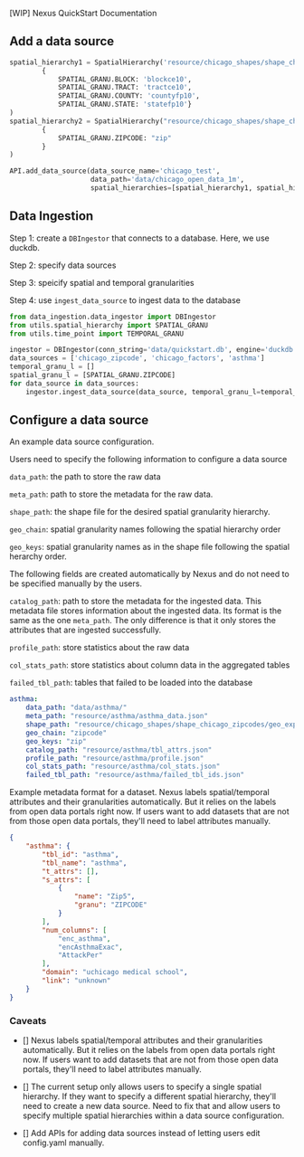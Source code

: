 [WIP] Nexus QuickStart Documentation

## Add a data source

```python
spatial_hierarchy1 = SpatialHierarchy('resource/chicago_shapes/shape_chicago_blocks/geo_export_8e927c91-3aad-4b67-86ff-bf4de675094e.shp',
        {
            SPATIAL_GRANU.BLOCK: 'blockce10', 
            SPATIAL_GRANU.TRACT: 'tractce10',
            SPATIAL_GRANU.COUNTY: 'countyfp10',
            SPATIAL_GRANU.STATE: 'statefp10'}
)
spatial_hierarchy2 = SpatialHierarchy("resource/chicago_shapes/shape_chicago_zipcodes/geo_export_a86acac7-4554-4a8c-b482-7e49844799cf.shp",
        {
            SPATIAL_GRANU.ZIPCODE: "zip"
        }
)

API.add_data_source(data_source_name='chicago_test', 
                    data_path='data/chicago_open_data_1m',
                    spatial_hierarchies=[spatial_hierarchy1, spatial_hierarchy2])
```

## Data Ingestion

Step 1: create a `DBIngestor` that connects to a database. Here, we use duckdb.

Step 2: specify data sources

Step 3: speicify spatial and temporal granularities

Step 4: use `ingest_data_source` to ingest data to the database

```python
from data_ingestion.data_ingestor import DBIngestor
from utils.spatial_hierarchy import SPATIAL_GRANU
from utils.time_point import TEMPORAL_GRANU

ingestor = DBIngestor(conn_string='data/quickstart.db', engine='duckdb')
data_sources = ['chicago_zipcode', 'chicago_factors', 'asthma']
temporal_granu_l = []
spatial_granu_l = [SPATIAL_GRANU.ZIPCODE]
for data_source in data_sources:
    ingestor.ingest_data_source(data_source, temporal_granu_l=temporal_granu_l, spatial_granu_l=spatial_granu_l)
```

## Configure a data source

An example data source configuration.

Users need to specify the following information to configure a data source

`data_path`: the path to store the raw data

`meta_path`: path to store the metadata for the raw data. 

`shape_path`: the shape file for the desired spatial granularity hierarchy. 

`geo_chain`: spatial granularity names following the spatial hierarchy order

`geo_keys`: spatial granularity names as in the shape file following the spatial herarchy order.


The following fields are created automatically by Nexus and do not need to be specified manually by the users.

`catalog_path`: path to store the metadata for the ingested data. This metadata file stores information about the ingested data. Its format is the same as the one `meta_path`. The only difference is that it only stores the attributes that are ingested successfully.

`profile_path`: store statistics about the raw data

`col_stats_path`: store statistics about column data in the aggregated tables

`failed_tbl_path`: tables that failed to be loaded into the database


```yml
asthma:
    data_path: "data/asthma/"
    meta_path: "resource/asthma/asthma_data.json"
    shape_path: "resource/chicago_shapes/shape_chicago_zipcodes/geo_export_a86acac7-4554-4a8c-b482-7e49844799cf.shp"
    geo_chain: "zipcode"
    geo_keys: "zip"
    catalog_path: "resource/asthma/tbl_attrs.json"
    profile_path: "resource/asthma/profile.json"
    col_stats_path: "resource/asthma/col_stats.json"
    failed_tbl_path: "resource/asthma/failed_tbl_ids.json"
```

Example metadata format for a dataset. Nexus labels spatial/temporal attributes and their granularities automatically. But it relies on the labels from open data portals right now. If users want to add datasets that are not from those open data portals, they'll need to label attributes manually.

```json
{
    "asthma": {
        "tbl_id": "asthma",
        "tbl_name": "asthma",
        "t_attrs": [],
        "s_attrs": [
            {
                "name": "Zip5",
                "granu": "ZIPCODE"
            }
        ],
        "num_columns": [
            "enc_asthma",
            "encAsthmaExac",
            "AttackPer"
        ],
        "domain": "uchicago medical school",
        "link": "unknown"
    }
}

```

### Caveats

- []  Nexus labels spatial/temporal attributes and their granularities automatically. But it relies on the labels from open data portals right now. If users want to add datasets that are not from those open data portals, they'll need to label attributes manually.

- [] The current setup only allows users to specify a single spatial hierarchy. If they want to specify a different spatial hierarchy, they'll need to create a new data source. Need to fix that and allow users to specify multiple spatial hierarchies within a data source configuration.

- [] Add APIs for adding data sources instead of letting users edit config.yaml manually.


